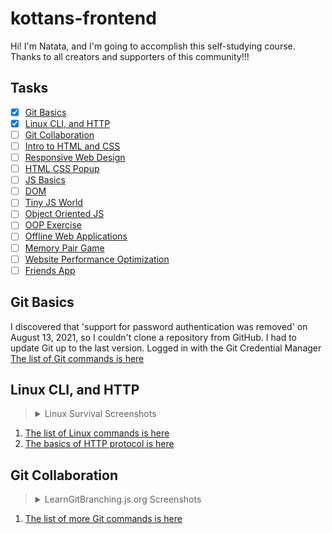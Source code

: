 # kottans-frontend

Hi! I'm Natata, and I'm going to accomplish this self-studying course. 
Thanks to all creators and supporters of this community!!!

## Tasks

-   [x] [Git Basics](#git-basics)
-   [x] [Linux CLI, and HTTP](#linux-cli-and-http)
-   [ ] [Git Collaboration](#git-collaboration)
-   [ ] [Intro to HTML and CSS](#intro-to-html-and-css)
-   [ ] [Responsive Web Design](#responsive-web-design)
-   [ ] [HTML CSS Popup](#html-css-popup)
-   [ ] [JS Basics](#js-basics)
-   [ ] [DOM](#dom)
-   [ ] [Tiny JS World](#tiny-js-world)
-   [ ] [Object Oriented JS](#object-oriented-js)
-   [ ] [OOP Exercise](#oop-exercise)
-   [ ] [Offline Web Applications](#offline-web-applications)
-   [ ] [Memory Pair Game](#memory-pair-game)
-   [ ] [Website Performance Optimization](#website-performance-optimization)
-   [ ] [Friends App](#friends-app)

## Git Basics

I discovered that 'support for password authentication was removed' on August 13, 2021, so I couldn't clone a repository from GitHub. I had to update Git up to the last version. Logged in with the Git Credential Manager
[The list of Git commands is here](task_git_collaboration/git-commands.txt)


## Linux CLI, and HTTP

> <details>
>   <summary>Linux Survival Screenshots</summary>
> <img src="task_linux_cli/linux-module1.png"
>   <summary></summary>
> <img src="task_linux_cli/linux-module2.png"
>   <summary></summary>
> <img src="task_linux_cli/linux-module3.png"
>   <summary></summary>
> <img src="task_linux_cli/linux-module4.png"
> </details>


1. [The list of Linux commands is here](task_linux_cli/linux-commands.txt)
2. [The basics of HTTP protocol is here](task_linux_cli/http-protocol.txt)


## Git Collaboration

> <details>
>   <summary>LearnGitBranching.js.org Screenshots</summary>
> <img src="task_git_collaboration/learngitbranching.png"
>   <summary> Introduction to Git and GitHub Screenshots</summary>
> <img src="task_git_collaboration/linux-module2.png"
> </details>


1. [The list of more Git commands is here](task_git_collaboration/git-commands.txt)
